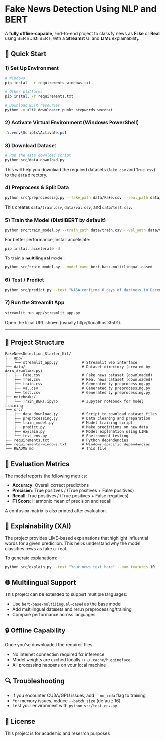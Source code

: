 # Fake News Detection Using NLP and BERT

A **fully offline-capable**, end-to-end project to classify news as **Fake** or **Real** using BERT/DistilBERT,
with a **Streamlit** UI and **LIME** explainability.

## 🔧 Quick Start

### 1) Set Up Environment
```bash
# Windows
pip install -r requirements-windows.txt

# Other platforms
pip install -r requirements.txt

# Download NLTK resources
python -m nltk.downloader punkt stopwords wordnet
```

### 2) Activate Virtual Environment (Windows PowerShell)
```powershell
.\.venv\Scripts\Activate.ps1
```

### 3) Download Dataset
```bash
# Run the data download script
python src/data_download.py
```
This will help you download the required datasets (`Fake.csv` and `True.csv`) to the `data` directory.

### 4) Preprocess & Split Data
```bash
python src/preprocessing.py --fake_path data/Fake.csv --real_path data/True.csv --out_dir data --val_size 0.1 --test_size 0.1
```
This creates `data/train.csv`, `data/val.csv`, and `data/test.csv`.

### 5) Train the Model (DistilBERT by default)
```bash
python src/train_model.py --train_path data/train.csv --val_path data/val.csv --model_name distilbert-base-uncased --out_dir model
```

For better performance, install accelerate:
```bash
pip install accelerate -U
```

To train a **multilingual** model:
```bash
python src/train_model.py --model_name bert-base-multilingual-cased
```

### 6) Test / Predict
```bash
python src/predict.py --text "NASA confirms 6 days of darkness in December 2025 due to solar storm."
```

### 7) Run the Streamlit App
```bash
streamlit run app/streamlit_app.py
```
Open the local URL shown (usually http://localhost:8501).

---

## 📁 Project Structure
```
FakeNewsDetection_Starter_Kit/
├── app/
│   └── streamlit_app.py           # Streamlit web interface
├── data/                          # Dataset directory (created by data_download.py)
│   ├── Fake.csv                   # Fake news dataset (downloaded)
│   ├── True.csv                   # Real news dataset (downloaded)
│   ├── train.csv                  # Generated by preprocessing.py
│   ├── val.csv                    # Generated by preprocessing.py
│   └── test.csv                   # Generated by preprocessing.py
├── notebooks/
│   └── Train_BERT.ipynb           # Jupyter notebook for model training
├── src/
│   ├── data_download.py           # Script to download dataset files
│   ├── preprocessing.py           # Data cleaning and preparation
│   ├── train_model.py             # Model training script
│   ├── predict.py                 # Make predictions on new data
│   ├── explain.py                 # Model explanation using LIME
│   └── test_env.py                # Environment testing
├── requirements.txt               # Python dependencies
├── requirements-windows.txt       # Windows-specific dependencies
└── README.md                      # This file
```

## 🧪 Evaluation Metrics
The model reports the following metrics:
- **Accuracy**: Overall correct predictions
- **Precision**: True positives / (True positives + False positives)
- **Recall**: True positives / (True positives + False negatives)
- **F1 Score**: Harmonic mean of precision and recall

A confusion matrix is also printed after evaluation.

## 🧠 Explainability (XAI)
The project provides LIME-based explanations that highlight influential words for a given prediction. This helps understand why the model classifies news as fake or real.

To generate explanations:
```bash
python src/explain.py --text "Your news text here" --num_features 10
```

## 🌐 Multilingual Support
This project can be extended to support multiple languages:
- Use `bert-base-multilingual-cased` as the base model
- Add multilingual datasets and rerun preprocessing/training
- Compare performance across languages

## 🔒 Offline Capability
Once you've downloaded the required files:
- No internet connection required for inference
- Model weights are cached locally in `~/.cache/huggingface`
- All processing happens on your local machine

## 🔍 Troubleshooting
- If you encounter CUDA/GPU issues, add `--no_cuda` flag to training
- For memory issues, reduce `--batch_size` (default: 16)
- Test your environment with `python src/test_env.py`

## 📜 License
This project is for academic and research purposes.
